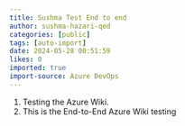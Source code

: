 ```yaml
---
title: Sushma Test End to end
author: sushma-hazari-qed
categories: [public]
tags: [auto-import]
date: 2024-05-28 00:51:59 
likes: 0
imported: true
import-source: Azure DevOps
---
```


1. Testing the Azure Wiki.
2. This is the End-to-End Azure Wiki testing